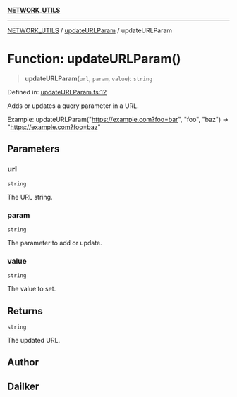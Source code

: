 [**NETWORK_UTILS**](../../README.md)

***

[NETWORK_UTILS](../../README.md) / [updateURLParam](../README.md) / updateURLParam

# Function: updateURLParam()

> **updateURLParam**(`url`, `param`, `value`): `string`

Defined in: [updateURLParam.ts:12](https://github.com/dailker/everyutil/blob/2a1290e25c1270a5e1af64099b97f8d5fc086e59/src/network/updateURLParam.ts#L12)

Adds or updates a query parameter in a URL.

Example: updateURLParam("https://example.com?foo=bar", "foo", "baz") → "https://example.com?foo=baz"

## Parameters

### url

`string`

The URL string.

### param

`string`

The parameter to add or update.

### value

`string`

The value to set.

## Returns

`string`

The updated URL.

## Author

## Dailker
